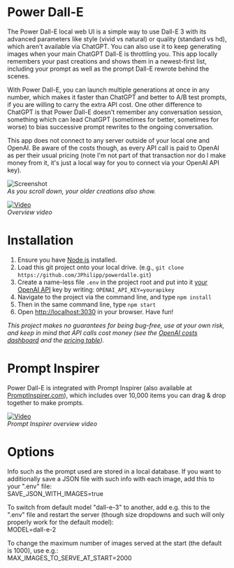 # Power Dall-E
The Power Dall-E local web UI is a simple way to use Dall-E 3 with its advanced parameters like style (vivid vs natural) or quality (standard vs hd), which aren't available via ChatGPT. You can also use it to keep generating images when your main ChatGPT Dall-E is throttling you. This app locally remembers your past creations and shows them in a newest-first list, including your prompt as well as the prompt Dall-E rewrote behind the scenes.

With Power Dall-E, you can launch multiple generations at once in any number, which makes it faster than ChatGPT and better to A/B test prompts, if you are willing to carry the extra API cost. One other difference to ChatGPT is that Power Dall-E doesn't remember any conversation session, something which can lead ChatGPT (sometimes for better, sometimes for worse) to bias successive prompt rewrites to the ongoing conversation.

This app does not connect to any server outside of your local one and OpenAI. Be aware of the costs though, as every API call is paid to OpenAI as per their usual pricing (note I'm not part of that transaction nor do I make money from it, it's just a local way for you to connect via your OpenAI API key).

![Screenshot](docs/screenshot.png)  
_As you scroll down, your older creations also show._

[![Video](docs/thumb.png)](https://www.youtube.com/watch?v=2afhxu7XD5Q)  
_Overview video_

# Installation

1. Ensure you have [Node.js](https://nodejs.org) installed.
3. Load this git project onto your local drive. (e.g., `git clone https://github.com/JPhilipp/powerdalle.git`)
5. Create a name-less file `.env` in the project root and put into it [your OpenAI API](https://platform.openai.com/api-keys) key by writing: `OPENAI_API_KEY=yourapikey`
6. Navigate to the project via the command line, and type `npm install`
7. Then in the same command line, type `npm start`
8. Open [http://localhost:3030](http://localhost:3030) in your browser. Have fun!

_This project makes no guarantees for being bug-free, use at your own risk, and keep in mind that API calls cost money (see the [OpenAI costs dashboard](https://platform.openai.com/usage) and the [pricing table](https://openai.com/pricing))._

# Prompt Inspirer

Power Dall-E is integrated with Prompt Inspirer (also available at [PromptInspirer.com](https://promptinspirer.com/)), which includes over 10,000 items you can drag & drop together to make prompts.

[![Video](docs/thumb-inspirer.png)](https://www.youtube.com/watch?v=g2T3LDPkV-0)  
_Prompt Inspirer overview video_

# Options

Info such as the prompt used are stored in a local database. If you want to additionally save a JSON file with such info with each image, add this to your ".env" file:  
SAVE_JSON_WITH_IMAGES=true

To switch from default model "dall-e-3" to another, add e.g. this to the ".env" file and restart the server (though size dropdowns and such will only properly work for the default model):  
MODEL=dall-e-2

To change the maximum number of images served at the start (the default is 1000), use e.g.:  
MAX_IMAGES_TO_SERVE_AT_START=2000
